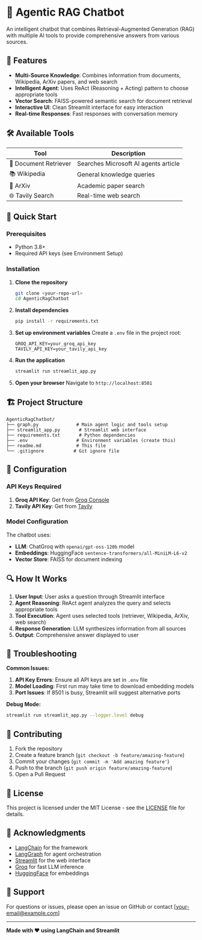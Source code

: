 # 🤖 Agentic RAG Chatbot

An intelligent chatbot that combines Retrieval-Augmented Generation (RAG) with multiple AI tools to provide comprehensive answers from various sources.

## 🌟 Features

- **Multi-Source Knowledge**: Combines information from documents, Wikipedia, ArXiv papers, and web search
- **Intelligent Agent**: Uses ReAct (Reasoning + Acting) pattern to choose appropriate tools
- **Vector Search**: FAISS-powered semantic search for document retrieval
- **Interactive UI**: Clean Streamlit interface for easy interaction
- **Real-time Responses**: Fast responses with conversation memory

## 🛠️ Available Tools

| Tool | Description |
|------|-------------|
| 📄 Document Retriever | Searches Microsoft AI agents article |
| 📚 Wikipedia | General knowledge queries |
| 🔬 ArXiv | Academic paper search |
| 🌐 Tavily Search | Real-time web search |

## 🚀 Quick Start

### Prerequisites

- Python 3.8+
- Required API keys (see Environment Setup)

### Installation

1. **Clone the repository**
   ```bash
   git clone <your-repo-url>
   cd AgenticRagChatbot
   ```

2. **Install dependencies**
   ```bash
   pip install -r requirements.txt
   ```

3. **Set up environment variables**
   Create a `.env` file in the project root:
   ```env
   GROQ_API_KEY=your_groq_api_key
   TAVILY_API_KEY=your_tavily_api_key
   ```

4. **Run the application**
   ```bash
   streamlit run streamlit_app.py
   ```

5. **Open your browser**
   Navigate to `http://localhost:8501`


## 🏗️ Project Structure

```
AgenticRagChatbot/
├── graph.py              # Main agent logic and tools setup
├── streamlit_app.py       # Streamlit web interface
├── requirements.txt       # Python dependencies
├── .env                  # Environment variables (create this)
├── readme.md             # This file
└── .gitignore           # Git ignore file
```

## 🔧 Configuration

### API Keys Required

1. **Groq API Key**: Get from [Groq Console](https://console.groq.com/)
2. **Tavily API Key**: Get from [Tavily](https://tavily.com/)

### Model Configuration

The chatbot uses:
- **LLM**: ChatGroq with `openai/gpt-oss-120b` model
- **Embeddings**: HuggingFace `sentence-transformers/all-MiniLM-L6-v2`
- **Vector Store**: FAISS for document indexing


## 🔍 How It Works

1. **User Input**: User asks a question through Streamlit interface
2. **Agent Reasoning**: ReAct agent analyzes the query and selects appropriate tools
3. **Tool Execution**: Agent uses selected tools (retriever, Wikipedia, ArXiv, web search)
4. **Response Generation**: LLM synthesizes information from all sources
5. **Output**: Comprehensive answer displayed to user

## 🚨 Troubleshooting

**Common Issues:**

1. **API Key Errors**: Ensure all API keys are set in `.env` file
2. **Model Loading**: First run may take time to download embedding models
3. **Port Issues**: If 8501 is busy, Streamlit will suggest alternative ports

**Debug Mode:**
```bash
streamlit run streamlit_app.py --logger.level debug
```

## 🤝 Contributing

1. Fork the repository
2. Create a feature branch (`git checkout -b feature/amazing-feature`)
3. Commit your changes (`git commit -m 'Add amazing feature'`)
4. Push to the branch (`git push origin feature/amazing-feature`)
5. Open a Pull Request

## 📝 License

This project is licensed under the MIT License - see the [LICENSE](LICENSE) file for details.

## 🙏 Acknowledgments

- [LangChain](https://langchain.com/) for the framework
- [LangGraph](https://langgraph-python.readthedocs.io/) for agent orchestration
- [Streamlit](https://streamlit.io/) for the web interface
- [Groq](https://groq.com/) for fast LLM inference
- [HuggingFace](https://huggingface.co/) for embeddings

## 📧 Support

For questions or issues, please open an issue on GitHub or contact [your-email@example.com]

---

**Made with ❤️ using LangChain and Streamlit**